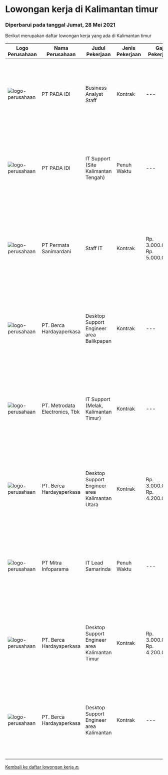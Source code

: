 
  # Lowongan kerja di Kalimantan timur

  ### Diperbarui pada tanggal Jumat, 28 Mei 2021

  Berikut merupakan daftar lowongan kerja yang ada di Kalimantan timur

  |Logo Perusahaan | Nama Perusahaan | Judul Pekerjaan | Jenis Pekerjaan | Gaji Pekerjaan | Lokasi | Deskripsi | Tanggal diunggah | Pranala |
  | -------------- | --------------- | --------------- | --------- | --------- | -------------- | ------- | ----------- | ----------- |
  |![logo-perusahaan](https://image-service-cdn.seek.com.au/d01af084d8ecf1b1d915c59808d1d68012b17608/ee4dce1061f3f616224767ad58cb2fc751b8d2dc)|PT PADA IDI|Business Analyst Staff|Kontrak|---|Samarinda|Job Description : Work with key stakeholders from Finanace, Accounting, Marketing and Production teams to deliver strategy and monitor implementation...|Kamis, 27 Mei 2021|https://www.jobstreet.co.id/id/job/business-analyst-staff-3540424?token=0~09a1c69d-7073-46ca-a19b-9b65ed81f305&sectionRank=1&jobId=jobstreet-id-job-3540424|
|![logo-perusahaan](https://image-service-cdn.seek.com.au/d01af084d8ecf1b1d915c59808d1d68012b17608/ee4dce1061f3f616224767ad58cb2fc751b8d2dc)|PT PADA IDI|IT Support (Site Kalimantan Tengah)|Penuh Waktu|---|Kalimantan Timur|Kualifikasi Jabatan :  Pendidikan Minimal D3-S1, diutamakan jurusan Teknik Komputer/Teknik Informatika Pengalaman kerja minimal 2 tahun Diutamakan...|Kamis, 27 Mei 2021|https://www.jobstreet.co.id/id/job/it-support-site-kalimantan-tengah-3540435?token=0~09a1c69d-7073-46ca-a19b-9b65ed81f305&sectionRank=2&jobId=jobstreet-id-job-3540435|
|![logo-perusahaan](https://us.123rf.com/450wm/pavelstasevich/pavelstasevich1811/pavelstasevich181101027/112815900-stock-vector-no-image-available-icon-flat-vector.jpg?ver=6)|PT Permata Sanimardani|Staff IT|Kontrak|Rp. 3.000.000-Rp. 5.000.000|Kalimantan Timur|Deskripsi Pekerjaan : Menangani Trouble Shooting, Software , hardware, server Melakukan maintenance system dan program secara berkala Menangani...|Selasa, 25 Mei 2021|https://www.jobstreet.co.id/id/job/staff-it-3538540?token=0~09a1c69d-7073-46ca-a19b-9b65ed81f305&sectionRank=3&jobId=jobstreet-id-job-3538540|
|![logo-perusahaan](https://image-service-cdn.seek.com.au/0c900ac2b5b1a2cf9bee651ce5d069e68ff14c92/ee4dce1061f3f616224767ad58cb2fc751b8d2dc)|PT. Berca Hardayaperkasa|Desktop Support Engineer area Balikpapan|Kontrak|---|Kalimantan Timur|Responsibilities : Analyzing, diagnosing, and installation to several areas including desktop hardware, operating systems, application software and...|Rabu, 26 Mei 2021|https://www.jobstreet.co.id/id/job/desktop-support-engineer-area-balikpapan-3530183?token=0~09a1c69d-7073-46ca-a19b-9b65ed81f305&sectionRank=4&jobId=jobstreet-id-job-3530183|
|![logo-perusahaan](https://image-service-cdn.seek.com.au/0d75518309b56a3cff39daa569b0ba02cc7a22f2/ee4dce1061f3f616224767ad58cb2fc751b8d2dc)|PT. Metrodata Electronics, Tbk|IT Support (Melak, Kalimantan Timur)|Kontrak|---|Kalimantan Timur|Kualifikasi : Minimal Pendidikan Formal D3 atau S1, disarankan memiliki latar belakang pendidikan Teknik Informatika, llmu Komputer, Teknik Komputer...|Rabu, 19 Mei 2021|https://www.jobstreet.co.id/id/job/it-support-melak-kalimantan-timur-3533391?token=0~09a1c69d-7073-46ca-a19b-9b65ed81f305&sectionRank=5&jobId=jobstreet-id-job-3533391|
|![logo-perusahaan](https://image-service-cdn.seek.com.au/0c900ac2b5b1a2cf9bee651ce5d069e68ff14c92/ee4dce1061f3f616224767ad58cb2fc751b8d2dc)|PT. Berca Hardayaperkasa|Desktop Support Engineer area Kalimantan Utara|Kontrak|Rp. 3.000.000-Rp. 4.200.000|Nunukan|Delivery the implementation and provide PC, Printer, and Networking. Analyze and diagnose technical issues and give fast problem resolution Technical...|Rabu, 19 Mei 2021|https://www.jobstreet.co.id/id/job/desktop-support-engineer-area-kalimantan-utara-3523379?token=0~09a1c69d-7073-46ca-a19b-9b65ed81f305&sectionRank=6&jobId=jobstreet-id-job-3523379|
|![logo-perusahaan](https://image-service-cdn.seek.com.au/8141e1a24c77e5f291a80cf9dfc94b33b4aef523/ee4dce1061f3f616224767ad58cb2fc751b8d2dc)|PT Mitra Infoparama|IT Lead Samarinda|Penuh Waktu|---|Samarinda|Pendidikan minimal S1 Teknik Informatika atau setara Memiliki pengalaman sebagai IT Leader minimal 1 tahun di perusahaan Jasa IT lebih diutamakan...|Sabtu, 08 Mei 2021|https://www.jobstreet.co.id/id/job/it-lead-samarinda-3519930?token=0~09a1c69d-7073-46ca-a19b-9b65ed81f305&sectionRank=7&jobId=jobstreet-id-job-3519930|
|![logo-perusahaan](https://image-service-cdn.seek.com.au/0c900ac2b5b1a2cf9bee651ce5d069e68ff14c92/ee4dce1061f3f616224767ad58cb2fc751b8d2dc)|PT. Berca Hardayaperkasa|Desktop Support Engineer area Kalimantan Timur|Kontrak|Rp. 3.000.000-Rp. 4.200.000|Balikpapan|Delivery the implementation and provide PC, Printer, and Networking. Analyze and diagnose technical issues and give fast problem resolution Technical...|Selasa, 04 Mei 2021|https://www.jobstreet.co.id/id/job/desktop-support-engineer-area-kalimantan-timur-3523372?token=0~09a1c69d-7073-46ca-a19b-9b65ed81f305&sectionRank=8&jobId=jobstreet-id-job-3523372|
|![logo-perusahaan](https://image-service-cdn.seek.com.au/0c900ac2b5b1a2cf9bee651ce5d069e68ff14c92/ee4dce1061f3f616224767ad58cb2fc751b8d2dc)|PT. Berca Hardayaperkasa|Desktop Support Engineer area Kalimantan|Kontrak|---|Kalimantan Timur|Delivery the implementation and provide PC, Printer, and Networking. Analyze and diagnose technical issues and give fast problem resolution Technical...|Jumat, 30 April 2021|https://www.jobstreet.co.id/id/job/desktop-support-engineer-area-kalimantan-3520858?token=0~09a1c69d-7073-46ca-a19b-9b65ed81f305&sectionRank=9&jobId=jobstreet-id-job-3520858|


  [Kembali ke daftar lowongan kerja 🔙](../README.md#daftar-lowongan-kerja)
  
